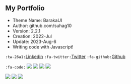 ## My Portfolio
- Theme Name: BarakaUI
- Author: github.com/suhag10
- Version: 2.2.1
- Creation: 2022-Jul
- Update: 2023-Aug-6
- Writing code with Javascript!

`:tw-26a1:`[Linkedin](https://www.linkedin.com/in/suhag11/ "Linkedin") `:fa-twitter:`[Twitter](https://twitter.com/suhag41 "Twitter") `:fa-github:`[Github](https://github.com/suhag10 "Github")


`:fa-code:` ![](https://img.shields.io/badge/HTML5-black?logo=html5) ![](https://img.shields.io/badge/CSS3-black?logo=css3) ![](https://img.shields.io/badge/SASS-black?logo=sass) ![](https://img.shields.io/badge/Javascript-black?logo=javascript)


![](https://img.shields.io/badge/Creation-Jul%202022-green) ![](https://img.shields.io/badge/Update-Aug%202023-teal) ![](https://img.shields.io/badge/Version-v2.2.1-blue) 

